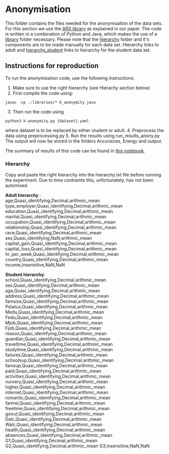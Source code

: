 # Anonymisation
This folder contains the files needed for the anonymisation of the data sets.
For this section we use the [ARX library](https://github.com/arx-deidentifier/arx) as explained in our paper.
The code is written in a combination of Python and Java, which makes the use of a [library](https://github.com/PepijndeReus/ThesisAI/tree/main/Anonymisation/libraries) folder necessary.
Please note that the [hierarchy](https://github.com/PepijndeReus/ThesisAI/tree/main/Anonymisation/hierarchy) folder and it's components are to be made manually for each data set. Hierarchy links to adult and [hierarchy_student](https://github.com/PepijndeReus/ThesisAI/tree/main/Anonymisation/hierarchy_student) links to hierarchy for the student data set.

## Instructions for reproduction
To run the anonymisation code, use the following instructions:
1. Make sure to use the right hierarchy (see Hierachy section below)
2. First compile the code using:
```
javac -cp .:libraries/* k_anonymity.java
```
3. Then run the code using
```
python3 k-anonymity.py {dataset}.yaml
```
where dataset is to be replaced by either student or adult.
4. Preprocess the data using preprocessing.py
5. Run the results using run_results_anony.py
The output will now be stored in the folders Accuracies, Energy and output.

The summary of results of this code can be found in [this notebook](https://github.com/PepijndeReus/ThesisAI/blob/main/Anonymisation/_Analysis.ipynb).

### Hierarchy
Copy and paste the right hierarchy into the hierarchy.txt file before running the experiment. Due to time contraints this, unfortunately, has not been automised.

**Adult hierarchy** :\
age,Quasi_identifying,Decimal,arithmic_mean
type_employer,Quasi_identifying,Decimal,arithmic_mean
education,Quasi_identifying,Decimal,arithmic_mean
marital,Quasi_identifying,Decimal,arithmic_mean
occupation,Quasi_identifying,Decimal,arithmic_mean
relationship,Quasi_identifying,Decimal,arithmic_mean
race,Quasi_identifying,Decimal,arithmic_mean
sex,Quasi_identifying,NaN,arithmic_mean
capital_gain,Quasi_identifying,Decimal,arithmic_mean
capital_loss,Quasi_identifying,Decimal,arithmic_mean
hr_per_week,Quasi_identifying,Decimal,arithmic_mean
country,Quasi_identifying,Decimal,arithmic_mean
income,Insensitive,NaN,NaN

**Student hierarchy**:\
school,Quasi_identifying,Decimal,arithmic_mean
sex,Quasi_identifying,Decimal,arithmic_mean
age,Quasi_identifying,Decimal,arithmic_mean
address,Quasi_identifying,Decimal,arithmic_mean
famsize,Quasi_identifying,Decimal,arithmic_mean
Pstatus,Quasi_identifying,Decimal,arithmic_mean
Medu,Quasi_identifying,Decimal,arithmic_mean
Fedu,Quasi_identifying,Decimal,arithmic_mean
Mjob,Quasi_identifying,Decimal,arithmic_mean
Fjob,Quasi_identifying,Decimal,arithmic_mean
reason,Quasi_identifying,Decimal,arithmic_mean
guardian,Quasi_identifying,Decimal,arithmic_mean
traveltime,Quasi_identifying,Decimal,arithmic_mean
studytime,Quasi_identifying,Decimal,arithmic_mean
failures,Quasi_identifying,Decimal,arithmic_mean
schoolsup,Quasi_identifying,Decimal,arithmic_mean
famsup,Quasi_identifying,Decimal,arithmic_mean
paid,Quasi_identifying,Decimal,arithmic_mean
activities,Quasi_identifying,Decimal,arithmic_mean
nursery,Quasi_identifying,Decimal,arithmic_mean
higher,Quasi_identifying,Decimal,arithmic_mean
internet,Quasi_identifying,Decimal,arithmic_mean
romantic,Quasi_identifying,Decimal,arithmic_mean
famrel,Quasi_identifying,Decimal,arithmic_mean
freetime,Quasi_identifying,Decimal,arithmic_mean
goout,Quasi_identifying,Decimal,arithmic_mean
Dalc,Quasi_identifying,Decimal,arithmic_mean
Walc,Quasi_identifying,Decimal,arithmic_mean
health,Quasi_identifying,Decimal,arithmic_mean
absences,Quasi_identifying,Decimal,arithmic_mean
G1,Quasi_identifying,Decimal,arithmic_mean
G2,Quasi_identifying,Decimal,arithmic_mean
G3,Insensitive,NaN,NaN
